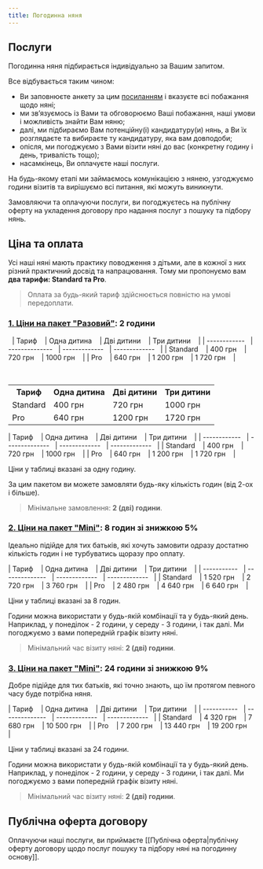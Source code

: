 ```yaml
---
title: Погодинна няня
---
```

## Послуги

Погодинна няня підбирається індивідуально за Вашим запитом. 

Все відбувається таким чином:
- Ви заповнюєте анкету за цим [посиланням](https://docs.google.com/forms/d/e/1FAIpQLSfYaCtwNy2P0V_VmB5rcI7XB0lNFS_tH-GMNctpAMcwCm0iww/viewform?fbclid=PAZXh0bgNhZW0CMTEAAaZ_QjIeLf_96-4uiLk3mAKVQmstVZHXbh7qByuyzRi7AfwZO_xCxKQOfW4_aem_N3DhVEMTkI0_LZ36eoBDPg) і вказуєте всі побажання щодо няні;
- ми звʼязуємось із Вами та обговорюємо Ваші побажання, наші умови і можливість знайти Вам няню;
- далі, ми підбираємо Вам потенційну(і) кандидатуру(и) нянь, а Ви їх розглядаєте та вибираєте ту кандидатуру, яка вам довподоби;
- опісля, ми погоджуємо з Вами візити няні до вас (конкретну годину і день, тривалість тощо);
- насамкінець, Ви оплачуєте наші послуги.

На будь-якому етапі ми займаємось комунікацією з нянею, узгоджуємо години візитів та вирішуємо всі питання, які можуть виникнути.

Замовляючи та оплачуючи послуги, ви погоджуєтесь на публічну оферту на укладення договору про надання послуг з пошуку та підбору нянь.
## Ціна та оплата

Усі наші няні мають практику поводження з дітьми, але в кожної з них різний практичний досвід та напрацювання. Тому ми пропонуємо вам **два тарифи: Standard та Pro**.

> Оплата за будь-який тариф здійснюється повністю на умові передоплати.



### <u>1. Ціни на пакет "Разовий"</u>: 2 години

&nbsp;
| Тариф     &nbsp;&nbsp;   | Одна дитина   &nbsp;&nbsp; | Дві дитини   &nbsp;&nbsp; | Три дитини   &nbsp;&nbsp; |
| ------------ &nbsp;&nbsp;| --------------&nbsp;&nbsp; | -------------&nbsp;&nbsp; | -------------&nbsp;&nbsp; |
| Standard   &nbsp;&nbsp;  | 400 грн       &nbsp;&nbsp; | 720 грн      &nbsp;&nbsp; | 1000 грн     &nbsp;&nbsp; |
| Pro       &nbsp;&nbsp;   | 640 грн       &nbsp;&nbsp; | 1 200 грн    &nbsp;&nbsp; | 1 720 грн    &nbsp;&nbsp; |

&nbsp;

<table>
	<tr>
		<th>Тариф</th>
		<th>Одна дитина</th>
		<th>Дві дитини</th>
		<th>Три дитини</th>
	</tr>
	<tr>
		<td>Standard</td>
		<td>400 грн</td>
		<td>720 грн</td>
		<td>1000 грн</td>
	</tr>
	<tr>
		<td>Pro</td>
		<td>640 грн</td>
		<td>1200 грн</td>
		<td>1720 грн</td>
	</tr>
</table>

| Тариф     &nbsp;&nbsp;   | Одна дитина   &nbsp;&nbsp; | Дві дитини   &nbsp;&nbsp; | Три дитини   &nbsp;&nbsp; |
| ------------ &nbsp;&nbsp;| --------------&nbsp;&nbsp; | -------------&nbsp;&nbsp; | -------------&nbsp;&nbsp; |
| Standard   &nbsp;&nbsp;  | 400 грн       &nbsp;&nbsp; | 720 грн      &nbsp;&nbsp; | 1000 грн     &nbsp;&nbsp; |
| Pro       &nbsp;&nbsp;   | 640 грн       &nbsp;&nbsp; | 1 200 грн    &nbsp;&nbsp; | 1 720 грн    &nbsp;&nbsp; |

Ціни у таблиці вказані за одну годину.

За цим пакетом ви можете замовляти будь-яку кількість годин (від 2-ох і більше).

> Мінімальне замовлення: **2 (дві) години**.



### <u>2. Ціни на пакет "Mini"</u>: 8 годин зі знижкою 5%


Ідеально підійде для тих батьків, які хочуть замовити одразу достатню кількість годин і  не турбуватись щоразу про оплату.

| Тариф      &nbsp;&nbsp; | Одна дитина   &nbsp;&nbsp; | Дві дитини   &nbsp;&nbsp; | Три дитини   &nbsp;&nbsp; |
| -----------&nbsp;&nbsp; | --------------&nbsp;&nbsp; | -------------&nbsp;&nbsp; | -------------&nbsp;&nbsp; |
| Standard   &nbsp;&nbsp; | 1 520 грн     &nbsp;&nbsp; | 2 720 грн    &nbsp;&nbsp; | 3 760 грн    &nbsp;&nbsp; |
| Pro        &nbsp;&nbsp; | 2 480 грн     &nbsp;&nbsp; | 4 640 грн    &nbsp;&nbsp; | 6 640 грн    &nbsp;&nbsp; |


Ціни у таблиці вказані за 8 годин.

Години можна використати у будь-якій комбінації та у будь-який день. Наприклад, у понеділок - 2 години, у середу - 3 години, і так далі. Ми погоджуємо з вами попередній графік візиту няні.

> Мінімальний час візиту няні: **2 (дві) години**.



### <u>3. Ціни на пакет "Mini"</u>: 24 години зі знижкою 9%



Добре підійде для тих батьків, які точно знають, що їм протягом певного часу буде потрібна няня.

| Тариф      &nbsp;&nbsp; | Одна дитина   &nbsp;&nbsp; | Дві дитини   &nbsp;&nbsp; | Три дитини   &nbsp;&nbsp; |
| -----------&nbsp;&nbsp; | --------------&nbsp;&nbsp; | -------------&nbsp;&nbsp; | -------------&nbsp;&nbsp; |
| Standard   &nbsp;&nbsp; | 4 320 грн     &nbsp;&nbsp; | 7 680 грн    &nbsp;&nbsp; | 10 500 грн   &nbsp;&nbsp; |
| Pro        &nbsp;&nbsp; | 7 200 грн     &nbsp;&nbsp; | 13 440 грн   &nbsp;&nbsp; | 19 200 грн   &nbsp;&nbsp; |


Ціни у таблиці вказані за 24 години.

Години можна використати у будь-якій комбінації та у будь-який день. Наприклад, у понеділок - 2 години, у середу - 3 години, і так далі. Ми погоджуємо з вами попередній графік візиту няні.

> Мінімальний час візиту няні: **2 (дві) години**.

## Публічна оферта договору

Оплачуючи наші послуги, ви приймаєте [[Публічна оферта|публічну оферту договору щодо послуг пошуку та підбору няні на погодинну основу]].